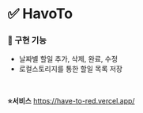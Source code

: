 # ✅ HavoTo

### 📍 구현 기능
- 날짜별 할일 추가, 삭제, 완료, 수정
- 로컬스토리지를 통한 할일 목록 저장


<br />

**⭐️서비스** https://have-to-red.vercel.app/

